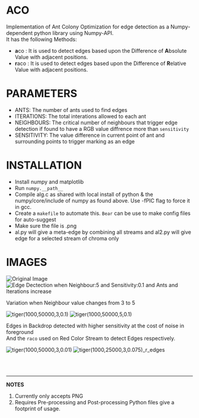 ACO
===================

Implementation of Ant Colony Optimization for edge detection as a Numpy-dependent python library using Numpy-API.\
It has the following Methods:

- **a**co : It is used to detect edges based upon the Difference of **A**bsolute Value with adjacent positions.
- **r**aco : It is used to detect edges based upon the Difference of **R**elative Value with adjacent positions.

# PARAMETERS

- ANTS: The number of ants used to find edges
- ITERATIONS:   The total interations allowed to each ant
- NEIGHBOURS:   The critical number of neighbours that trigger edge detection if found to have a RGB value diffrence more than `sensitivity`
- SENSITIVITY:  The value difference in current point of ant and surrounding points to trigger marking as an edge

# INSTALLATION

- Install numpy and matplotlib
- Run `numpy.__path__`
- Compile alg.c as shared with local install of python & the numpy/core/include of numpy as found above. Use -fPIC flag to force it in gcc.
- Create a `makefile` to automate this. `Bear` can be use to make config files for auto-suggest 
- Make sure the file is .png
- al.py will give a meta-edge by combining all streams and al2.py will give edge for a selected stream of chroma only

# IMAGES

![Original Image](tiger.png) ![Edge Dectection when Neighbour:5 and Sensitivity:0.1 and Ants and Iterations increase](tiger.gif)

Variation when Neighbour value changes from 3 to 5

![tiger(1000,50000,3,0.1)](tiger(1000,50000,3,0.1)_edges.png) ![tiger(1000,50000,5,0.1)](tiger(1000,50000,5,0.1)_edges.png)

Edges in Backdrop detected with higher sensitivity at the cost of noise in foreground\
And the `raco` used on Red Color Stream to detect Edges respectively.

![tiger(1000,50000,3,0.01)](tiger(1000,50000,3,0.01)_edges.png)
![tiger(1000,25000,3,0.075)_r_edges](tiger(1000,25000,3,0.075)_r_edges.png)


<br><br><hr>**NOTES**
  1. Currently only accepts PNG
  2. Requires Pre-processing and Post-processing Python files give a footprint of usage.
